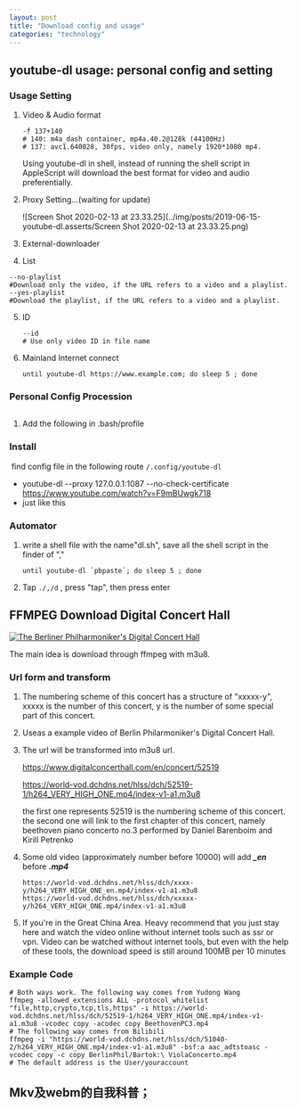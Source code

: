 ```yaml
---
layout: post
title: "Download config and usage"
categories: "technology"
---
```


## youtube-dl usage: personal config and setting

### Usage Setting

1. Video & Audio format

   ``` shell
   -f 137+140 
   # 140: m4a_dash container, mp4a.40.2@128k (44100Hz)
   # 137: avc1.640028, 30fps, video only, namely 1920*1080 mp4.
   ```

   Using youtube-dl in shell, instead of running the shell script in AppleScript will download the best format for video and audio preferentially. 

   

2. Proxy Setting…(waiting for update)

   ![Screen Shot 2020-02-13 at 23.33.25](../img/posts/2019-06-15-youtube-dl.asserts/Screen Shot 2020-02-13 at 23.33.25.png)

3.  External-downloader

4.  List

   ```
   --no-playlist     
   #Download only the video, if the URL refers to a video and a playlist.
   --yes-playlist     
   #Download the playlist, if the URL refers to a video and a playlist.
   ```

5. ID

   ```shell
   --id	
   # Use only video ID in file name
   ```

6. Mainland Internet connect

   ```shell
   until youtube-dl https://www.example.com; do sleep 5 ; done
   ```

### Personal Config Procession

![]()

1. Add the following in .bash/profile

### Install

​	find config file in the following route `/.config/youtube-dl`

- youtube-dl --proxy 127.0.0.1:1087 --no-check-certificate https://www.youtube.com/watch?v=F9mBUwgk718
- just like this

### Automator

1. write a shell file with the name"dl.sh", save all the shell script in the finder of ","

   ```
   until youtube-dl `pbpaste`; do sleep 5 ; done
   ```

2. Tap `./,/d` , press "tap", then press enter

## FFMPEG Download Digital Concert Hall

[![The Berliner Philharmoniker's Digital Concert Hall](https://www.digitalconcerthall.com/img/main-header/brand.svg)](https://www.digitalconcerthall.com/en/)

The main idea is download through ffmpeg with m3u8. 

### Url form and transform

1. The numbering scheme of this concert has a structure of "xxxxx-y", xxxxx is the number of this concert, y is the number of some special part of this concert.

2. Useas a example video of Berlin Philarmoniker's Digital Concert Hall. 

3. The url will be transformed into m3u8 url.

   <https://www.digitalconcerthall.com/en/concert/52519> 

   <https://world-vod.dchdns.net/hlss/dch/52519-1/h264_VERY_HIGH_ONE.mp4/index-v1-a1.m3u8> 

   the first one represents 52519 is the numbering scheme of this concert. the second one will link to the first chapter of this concert, namely beethoven piano concerto no.3 performed by Daniel Barenboim and Kirill Petrenko

4. Some old video (approximately number before 10000) will add ***_en*** before ***.mp4***

   ```
   https://world-vod.dchdns.net/hlss/dch/xxxx-y/h264_VERY_HIGH_ONE_en.mp4/index-v1-a1.m3u8
   https://world-vod.dchdns.net/hlss/dch/xxxxx-y/h264_VERY_HIGH_ONE.mp4/index-v1-a1.m3u8 
   ```

5. If you're in the Great China Area. Heavy recommend that you just stay here and watch the video online without internet tools such as ssr or vpn. Video can be watched without internet tools, but even with the help of these tools, the download speed is still around 100MB per 10 minutes

### Example Code

```shell
# Both ways work. The following way comes from Yudong Wang
ffmpeg -allowed_extensions ALL -protocol_whitelist "file,http,crypto,tcp,tls,https" -i https://world-vod.dchdns.net/hlss/dch/52519-1/h264_VERY_HIGH_ONE.mp4/index-v1-a1.m3u8 -vcodec copy -acodec copy BeethovenPC3.mp4
# The following way comes from Bilibili
ffmpeg -i "https://world-vod.dchdns.net/hlss/dch/51040-2/h264_VERY_HIGH_ONE.mp4/index-v1-a1.m3u8" -bsf:a aac_adtstoasc -vcodec copy -c copy BerlinPhil/Bartok:\ ViolaConcerto.mp4
# The default address is the User/youraccount
```



## Mkv及webm的自我科普；